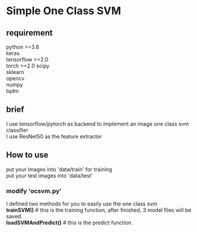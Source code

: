 # Simple One Class SVM
## requirement
python >=3.6    
keras  
tensorflow >=2.0  
torch >=2.0
scipy  
sklearn  
opencv  
numpy  
tqdm
## brief
I use tensorflow/pytorch as backend to implement an image one class svm classifier  
I use ResNet50 as the feature extractor
## How to use
put your images into 'data/train' for training  
put your test images into 'data/test'  
### modify 'ocsvm.py'
I defined two methods for you to easily use the one class svm  
**trainSVM()**  # this is the training function, after finished, 3 model files will be saved.  
**loadSVMAndPredict()**  # this is the predict function.
